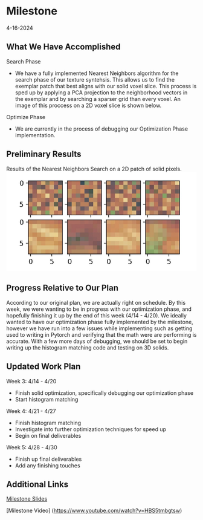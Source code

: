 # Milestone
4-16-2024
## What We Have Accomplished
Search Phase
- We have a fully implemented Nearest Neighbors algorithm for the search phase of our texture syntehsis. This allows us to find the exemplar patch that best aligns with our solid voxel slice. This process is sped up by applying a PCA projection to the neighborhood vectors in the exemplar and by searching a sparser grid than every voxel. An image of this proccess on a 2D voxel slice is shown below.

Optimize Phase
- We are currently in the process of debugging our Optimization Phase implementation. 

## Preliminary Results
Results of the Nearest Neighbors Search on a 2D patch of solid pixels.
![Search Phase](/assets/search_phase.jpg)

## Progress Relative to Our Plan

According to our original plan, we are actually right on schedule. By this week, we were wanting to be in progress with our optimization phase, and hopefully finishing it up by the end of this week (4/14 - 4/20). We ideally wanted to have our optimization phase fully implemented by the milestone, however we have run into a few issues while implementing such as getting used to writing in Pytorch and verifying that the math were are performing is accurate. With a few more days of debugging, we should be set to begin writing up the histogram matching code and testing on 3D solids.

## Updated Work Plan
Week 3: 4/14 - 4/20
- Finish solid optimization, specifically debugging our optimization phase
- Start histogram matching

Week 4: 4/21 - 4/27
- Finish histogram matching
- Investigate into further optimization techniques for speed up
- Begin on final deliverables

Week 5: 4/28 - 4/30
- Finish up final deliverables
- Add any finishing touches

## Additional Links

[Milestone Slides](https://docs.google.com/presentation/d/1-W9nknMRB0o4Y1pjfMG802zc2aoa4MWge1_fWNJRdns/edit#slide=id.p)

[Milestone Video] (https://www.youtube.com/watch?v=HBS5tmbgtsw)
